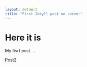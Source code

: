 ```yaml
---
layout: default
title: "First Jekyll post on server"
---
```


# Here it is

My fisrt post ...

[Post2](2022-07-21-post2.md)
